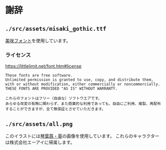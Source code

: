 # 謝辞

## `./src/assets/misaki_gothic.ttf`

[美咲フォント](http://littlelimit.net/misaki.htm)を使用しています。

### ライセンス

<https://littlelimit.net/font.htm#license>

```
These fonts are free software.
Unlimited permission is granted to use, copy, and distribute them, with or without modification, either commercially or noncommercially.
THESE FONTS ARE PROVIDED "AS IS" WITHOUT WARRANTY.

これらのフォントはフリー（自由な）ソフトウエアです。
あらゆる改変の有無に関わらず、また商業的な利用であっても、自由にご利用、複製、再配布することができますが、全て無保証とさせていただきます。
```

## `./src/assets/all.png`

このイラストには[琴葉茜・葵](https://aivoice.jp/character/kotonoha/)の画像を使用しています。
これらのキャラクターは株式会社エーアイに帰属します。
